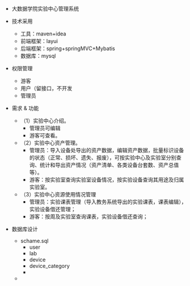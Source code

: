 - 大数据学院实验中心管理系统


- 技术采用

    * 工具：maven+idea
    * 前端框架：layui
    * 后端框架：spring+springMVC+Mybatis
    * 数据库：mysql
- 权限管理
    * 游客
    * 用户（留接口，不开发
    * 管理员
    
- 需求 & 功能
    * （1）实验中心介绍。
        - 管理员可编辑
        - 游客可查看。
    * （2）实验中心资产管理。
        - 管理员：导入设备处导出的资产数据，编辑资产数据，批量标识设备的状态（正常、损坏、遗失、报废），可按实验中心及实验室分别查询、统计和导出资产情况（资产清单、各类设备台套数、资产总值等）。
        - 游客：按实验室查询实验室设备情况，按实验设备查询其用途及归属实验室。
    * （3）实验中心资源使用情况管理
        - 管理员：实验课表管理（导入教务系统导出的实验课表，课表编辑），实验设备借还管理；
        - 游客：按周及实验室查询课表，实验设备借还查询；
        
- 数据库设计
    * schame.sql
        * user
        * lab
        * device
        * device_category
        * 
    * 
        
